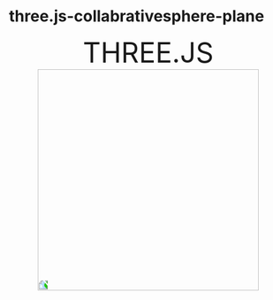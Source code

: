 # three.js-collabrativesphere-plane

<!DOCTYPE html>
<html>
    <head>
        <title>THREE.JS</title>
    </head>
    <body>
    <div class="centre">THREE.JS</div>
    </head>
    <body>
    <div></div>
    <div></div>
    <div class="img">
        <img  src="https://www.linkpicture.com/q/Screenshot_20210903-143012_Snapchat-01.jpeg" width="400" height="400" class="rotate90">
    </div>
    <canvas></canvas>
    <meta charset=utf-8></meta>
    <style>
        .rotate90 {
  -webkit-transform:rotate(-90deg);
  -moz-transform: rotate(-90deg);
  -ms-transform: rotate(-90deg);
  -o-transform: rotate(-90deg);
  transform: rotate(-90deg);
  filter: saturate(2);
         }
        .img{
            text-align: center;
        }
        body{
            width:100%;
            height:100%;
            margin:0;
        }
        .centre{
            font-size: 50px;
            text-align: center;
        }
        canvas{
            width:100%;,height:100%;
        }
    </style>
        <script src= "https://threejs.org/build/three.js">
        </script>
        <script>
         function start(){
var scene =new THREE.Scene();
var camera =new THREE.PerspectiveCamera(60,1,0.1,1000);
var render =new THREE.WebGLRenderer();
render.setSize(window.innerWidth,window.innerHeight);
document.body.appendChild(render.domElement);
var sphere = new THREE.SphereGeometry(30,32,16)
var terrain =new THREE.BoxGeometry(100,100,16,16);
var circlem = new THREE.MeshBasicMaterial({color:"yellow",wireframe:true})
var circle =new THREE.Mesh(sphere,circlem)
circle.position.x = 90
circle.position.y = 30
scene.add(circle)
var material =new THREE.MeshBasicMaterial({color:"white",wireframe:true,
visible:true});
camera.position.z = 200
camera.position.x +=100
var plane = new THREE.Mesh(terrain,material);
scene.add(plane);
plane.position.x += 90
plane.position.z -= 10
plane.position.y -= 40
plane.rotation.x +=90
function anim(){
    render.render(scene,camera)
    circle.rotation.y += 0.01
    circle.rotation.x +=0.01
    plane.rotation.z +=0.01
    requestAnimationFrame(anim)
}
anim()

}
window.onload=function(){
    start()
}

        </script>
    </body>
</html>
